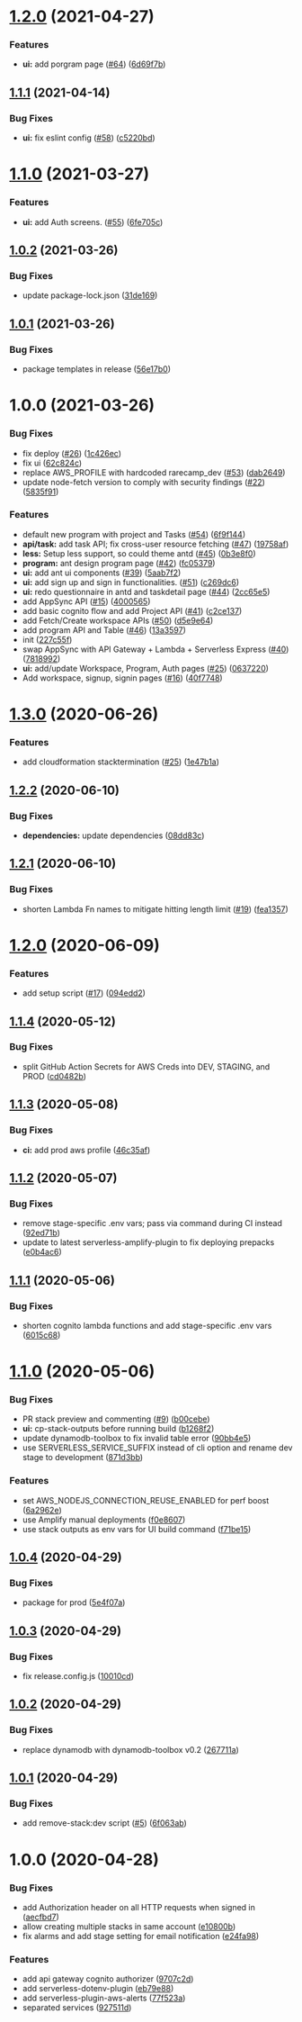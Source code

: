# [1.2.0](https://github.com/RareCamp/RareCamp/compare/v1.1.1...v1.2.0) (2021-04-27)


### Features

* **ui:** add porgram page ([#64](https://github.com/RareCamp/RareCamp/issues/64)) ([6d69f7b](https://github.com/RareCamp/RareCamp/commit/6d69f7bf61e9487bad62137d92177a7d2d324b21))

## [1.1.1](https://github.com/RareCamp/RareCamp/compare/v1.1.0...v1.1.1) (2021-04-14)


### Bug Fixes

* **ui:** fix eslint config ([#58](https://github.com/RareCamp/RareCamp/issues/58)) ([c5220bd](https://github.com/RareCamp/RareCamp/commit/c5220bd95ad7f6d3e5e991a0716fb6596fb734ce))

# [1.1.0](https://github.com/RareCamp/RareCamp/compare/v1.0.2...v1.1.0) (2021-03-27)


### Features

* **ui:** add Auth screens. ([#55](https://github.com/RareCamp/RareCamp/issues/55)) ([6fe705c](https://github.com/RareCamp/RareCamp/commit/6fe705cdf0039764e5e5d1b5b636111dbb464672))

## [1.0.2](https://github.com/RareCamp/RareCamp/compare/v1.0.1...v1.0.2) (2021-03-26)


### Bug Fixes

* update package-lock.json ([31de169](https://github.com/RareCamp/RareCamp/commit/31de1696d29343b35785cfdf811f9305f81d4157))

## [1.0.1](https://github.com/RareCamp/RareCamp/compare/v1.0.0...v1.0.1) (2021-03-26)


### Bug Fixes

* package templates in release ([56e17b0](https://github.com/RareCamp/RareCamp/commit/56e17b0ddc87f32eea6c56ce090020917b43e752))

# 1.0.0 (2021-03-26)


### Bug Fixes

* fix deploy ([#26](https://github.com/RareCamp/RareCamp/issues/26)) ([1c426ec](https://github.com/RareCamp/RareCamp/commit/1c426ece6521b6fc41b03c65debc4be85bedd123))
* fix ui ([62c824c](https://github.com/RareCamp/RareCamp/commit/62c824c3b16688542be6b120551a58afd77ec1f1))
* replace AWS_PROFILE with hardcoded rarecamp_dev ([#53](https://github.com/RareCamp/RareCamp/issues/53)) ([dab2649](https://github.com/RareCamp/RareCamp/commit/dab26491fe1323fb35288080dd67d3b3875da67f))
* update node-fetch version to comply with security findings ([#22](https://github.com/RareCamp/RareCamp/issues/22)) ([5835f91](https://github.com/RareCamp/RareCamp/commit/5835f9190d46ea43edcbff4903e82c300d2dc720))


### Features

* default new program with project and Tasks ([#54](https://github.com/RareCamp/RareCamp/issues/54)) ([6f9f144](https://github.com/RareCamp/RareCamp/commit/6f9f144fefc23ae4e9337716555ec7b37939f2d8))
* **api/task:** add task API; fix cross-user resource fetching ([#47](https://github.com/RareCamp/RareCamp/issues/47)) ([19758af](https://github.com/RareCamp/RareCamp/commit/19758af57e9c43069200418e55a7c986174c8c6c))
* **less:** Setup less support, so could theme antd ([#45](https://github.com/RareCamp/RareCamp/issues/45)) ([0b3e8f0](https://github.com/RareCamp/RareCamp/commit/0b3e8f058f6654bee06e27589dc18444c8f43ce3))
* **program:** ant design program page ([#42](https://github.com/RareCamp/RareCamp/issues/42)) ([fc05379](https://github.com/RareCamp/RareCamp/commit/fc053792681a3a2b6c89f48a97ee3836c6abe0b2))
* **ui:** add ant ui components ([#39](https://github.com/RareCamp/RareCamp/issues/39)) ([5aab7f2](https://github.com/RareCamp/RareCamp/commit/5aab7f2f0fad29ee04fa1f24dffdeadffeecc217))
* **ui:** add sign up and sign in functionalities. ([#51](https://github.com/RareCamp/RareCamp/issues/51)) ([c269dc6](https://github.com/RareCamp/RareCamp/commit/c269dc68f154babf0d1f0c4de318383db3b89ddd))
* **ui:** redo questionnaire in antd and taskdetail page ([#44](https://github.com/RareCamp/RareCamp/issues/44)) ([2cc65e5](https://github.com/RareCamp/RareCamp/commit/2cc65e5e99bf35f501988fe5b044e0d66ec261ed))
* add AppSync API ([#15](https://github.com/RareCamp/RareCamp/issues/15)) ([4000565](https://github.com/RareCamp/RareCamp/commit/4000565078a557372c3f465186589b9dd787cada))
* add basic cognito flow and add Project API ([#41](https://github.com/RareCamp/RareCamp/issues/41)) ([c2ce137](https://github.com/RareCamp/RareCamp/commit/c2ce137b968435d2ce5566e80fb3e1297868b0ef))
* add Fetch/Create workspace APIs ([#50](https://github.com/RareCamp/RareCamp/issues/50)) ([d5e9e64](https://github.com/RareCamp/RareCamp/commit/d5e9e646720c4247088580062f10231089c08ee7))
* add program API and Table ([#46](https://github.com/RareCamp/RareCamp/issues/46)) ([13a3597](https://github.com/RareCamp/RareCamp/commit/13a35976b02aa3e359b7b6dd8a86df9dec5c362b))
* init ([227c55f](https://github.com/RareCamp/RareCamp/commit/227c55fc2f0ab9580ee63c0a04a6afd865b9aaa3))
* swap AppSync with API Gateway + Lambda + Serverless Express ([#40](https://github.com/RareCamp/RareCamp/issues/40)) ([7818992](https://github.com/RareCamp/RareCamp/commit/781899249c7067b74bfc2bbf1758f425e6ae0998))
* **ui:** add/update Workspace, Program, Auth pages ([#25](https://github.com/RareCamp/RareCamp/issues/25)) ([0637220](https://github.com/RareCamp/RareCamp/commit/0637220e4c83e6ab0cc45e92cb58ca8bd4b62b75))
* Add workspace, signup, signin pages ([#16](https://github.com/RareCamp/RareCamp/issues/16)) ([40f7748](https://github.com/RareCamp/RareCamp/commit/40f77487c785117369af21cab3b41ea59e570e6b))

# [1.3.0](https://github.com/wizeline/serverless-fullstack/compare/v1.2.2...v1.3.0) (2020-06-26)


### Features

* add cloudformation stacktermination ([#25](https://github.com/wizeline/serverless-fullstack/issues/25)) ([1e47b1a](https://github.com/wizeline/serverless-fullstack/commit/1e47b1a63e68c883f3c24fb49cad4d478f8472f9))

## [1.2.2](https://github.com/wizeline/serverless-fullstack/compare/v1.2.1...v1.2.2) (2020-06-10)


### Bug Fixes

* **dependencies:** update dependencies ([08dd83c](https://github.com/wizeline/serverless-fullstack/commit/08dd83c9d92ed092fe2ce71615bcaf585f5a0694))

## [1.2.1](https://github.com/wizeline/serverless-fullstack/compare/v1.2.0...v1.2.1) (2020-06-10)


### Bug Fixes

* shorten Lambda Fn names to mitigate hitting length limit ([#19](https://github.com/wizeline/serverless-fullstack/issues/19)) ([fea1357](https://github.com/wizeline/serverless-fullstack/commit/fea1357e933c429c96bc6e1364da37cfac95811b))

# [1.2.0](https://github.com/wizeline/serverless-fullstack/compare/v1.1.4...v1.2.0) (2020-06-09)


### Features

* add setup script ([#17](https://github.com/wizeline/serverless-fullstack/issues/17)) ([094edd2](https://github.com/wizeline/serverless-fullstack/commit/094edd2e2223546529a56c2facc1deea87bc5169))

## [1.1.4](https://github.com/wizeline/serverless-fullstack/compare/v1.1.3...v1.1.4) (2020-05-12)


### Bug Fixes

* split GitHub Action Secrets for AWS Creds into DEV, STAGING, and PROD ([cd0482b](https://github.com/wizeline/serverless-fullstack/commit/cd0482b54fbcb554774529f0280c66079f212d87))

## [1.1.3](https://github.com/wizeline/serverless-fullstack/compare/v1.1.2...v1.1.3) (2020-05-08)


### Bug Fixes

* **ci:** add prod aws profile ([46c35af](https://github.com/wizeline/serverless-fullstack/commit/46c35affb437ca0849f643bec958f9a84ed47b4c))

## [1.1.2](https://github.com/wizeline/serverless-fullstack/compare/v1.1.1...v1.1.2) (2020-05-07)


### Bug Fixes

* remove stage-specific .env vars; pass via command during CI instead ([92ed71b](https://github.com/wizeline/serverless-fullstack/commit/92ed71b116f77eb7d8dd828ca61b8c9326953fa2))
* update to latest serverless-amplify-plugin to fix deploying prepacks ([e0b4ac6](https://github.com/wizeline/serverless-fullstack/commit/e0b4ac6037f88a69fb5fb318db18df1bf6f71736))

## [1.1.1](https://github.com/wizeline/serverless-fullstack/compare/v1.1.0...v1.1.1) (2020-05-06)


### Bug Fixes

* shorten cognito lambda functions and add stage-specific .env vars ([6015c68](https://github.com/wizeline/serverless-fullstack/commit/6015c6823bfa1ec33911276a560e185507f9c563))

# [1.1.0](https://github.com/wizeline/serverless-fullstack/compare/v1.0.4...v1.1.0) (2020-05-06)


### Bug Fixes

* PR stack preview and commenting ([#9](https://github.com/wizeline/serverless-fullstack/issues/9)) ([b00cebe](https://github.com/wizeline/serverless-fullstack/commit/b00cebe879fd080ed2ef489e32aa97cc4f4b0aee))
* **ui:** cp-stack-outputs before running build ([b1268f2](https://github.com/wizeline/serverless-fullstack/commit/b1268f2e43335d2caa726914c3e4969d535f4973))
* update dynamodb-toolbox to fix invalid table error ([90bb4e5](https://github.com/wizeline/serverless-fullstack/commit/90bb4e5fd0089495fb95a8169b7b866aa0cc4fe6))
* use SERVERLESS_SERVICE_SUFFIX instead of cli option and rename dev stage to development ([871d3bb](https://github.com/wizeline/serverless-fullstack/commit/871d3bb575370bc3dd32ec3ed4952cb03079cfcd))


### Features

* set AWS_NODEJS_CONNECTION_REUSE_ENABLED for perf boost ([6a2962e](https://github.com/wizeline/serverless-fullstack/commit/6a2962e58c63433a4b6f56bbaeaa7731e4d74ea2))
* use Amplify manual deployments ([f0e8607](https://github.com/wizeline/serverless-fullstack/commit/f0e8607321f4bb8eda672af838c235decbab84fb))
* use stack outputs as env vars for UI build command ([f71be15](https://github.com/wizeline/serverless-fullstack/commit/f71be1508356eab4f3acb42cbcbd4ac883c76e26))

## [1.0.4](https://github.com/wizeline/serverless-nodejs-fullstack/compare/v1.0.3...v1.0.4) (2020-04-29)


### Bug Fixes

* package for prod ([5e4f07a](https://github.com/wizeline/serverless-nodejs-fullstack/commit/5e4f07a8fdc28b27638410d3b45b46c1ea90163e))

## [1.0.3](https://github.com/wizeline/serverless-nodejs-fullstack/compare/v1.0.2...v1.0.3) (2020-04-29)


### Bug Fixes

* fix release.config.js ([10010cd](https://github.com/wizeline/serverless-nodejs-fullstack/commit/10010cd90ceb05ca55b2294f993f1283bd680450))

## [1.0.2](https://github.com/wizeline/serverless-nodejs-fullstack/compare/v1.0.1...v1.0.2) (2020-04-29)


### Bug Fixes

* replace dynamodb with dynamodb-toolbox v0.2 ([267711a](https://github.com/wizeline/serverless-nodejs-fullstack/commit/267711a5c28eb1ebb4007d6e9c3b74140cc0c20f))

## [1.0.1](https://github.com/wizeline/serverless-nodejs-fullstack/compare/v1.0.0...v1.0.1) (2020-04-29)


### Bug Fixes

* add remove-stack:dev script ([#5](https://github.com/wizeline/serverless-nodejs-fullstack/issues/5)) ([6f063ab](https://github.com/wizeline/serverless-nodejs-fullstack/commit/6f063ab6afd86ec11e89b2ae7db740449c20dbcf))

# 1.0.0 (2020-04-28)


### Bug Fixes

* add Authorization header on all HTTP requests when signed in ([aecfbd7](https://github.com/wizeline/serverless-nodejs-fullstack/commit/aecfbd7a8aba1a971914f08df5172b0945108d98))
* allow creating multiple stacks in same account ([e10800b](https://github.com/wizeline/serverless-nodejs-fullstack/commit/e10800be92b1ac12c3da0651a1b3ad754a49a843))
* fix alarms and add stage setting for email notification ([e24fa98](https://github.com/wizeline/serverless-nodejs-fullstack/commit/e24fa98131c272d6119a59f88a28fb275fa49970))


### Features

* add api gateway cognito authorizer ([9707c2d](https://github.com/wizeline/serverless-nodejs-fullstack/commit/9707c2d90fbaceb5eb4d6957d940fe6a35670313))
* add serverless-dotenv-plugin ([eb79e88](https://github.com/wizeline/serverless-nodejs-fullstack/commit/eb79e8865386a1c61bda63a7e2a41f69ef2a60f7))
* add serverless-plugin-aws-alerts ([77f523a](https://github.com/wizeline/serverless-nodejs-fullstack/commit/77f523a78bfd3ad7e6a9d4ee69f17d813813756a))
* separated services ([927511d](https://github.com/wizeline/serverless-nodejs-fullstack/commit/927511dfeb1970f4f5962002a66e64347c1edfdd))

